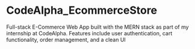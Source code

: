 # CodeAlpha_EcommerceStore
Full-stack E-Commerce Web App built with the MERN stack as part of my internship at CodeAlpha. Features include user authentication, cart functionality, order management, and a clean UI
